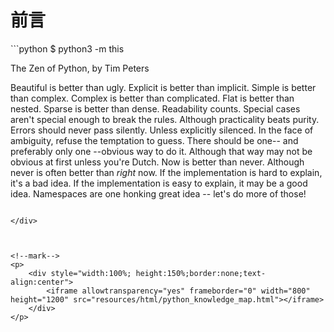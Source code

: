 # 前言

<div class="termy">
```python
$ python3 -m this

The Zen of Python, by Tim Peters

Beautiful is better than ugly.
Explicit is better than implicit.
Simple is better than complex.
Complex is better than complicated.
Flat is better than nested.
Sparse is better than dense.
Readability counts.
Special cases aren't special enough to break the rules.
Although practicality beats purity.
Errors should never pass silently.
Unless explicitly silenced.
In the face of ambiguity, refuse the temptation to guess.
There should be one-- and preferably only one --obvious way to do it.
Although that way may not be obvious at first unless you're Dutch.
Now is better than never.
Although never is often better than *right* now.
If the implementation is hard to explain, it's a bad idea.
If the implementation is easy to explain, it may be a good idea.
Namespaces are one honking great idea -- let's do more of those!

```

</div>



<!--mark-->
<p>
	<div style="width:100%; height:150%;border:none;text-align:center">
		<iframe allowtransparency="yes" frameborder="0" width="800" height="1200" src="resources/html/python_knowledge_map.html"></iframe>
	</div>
</p>
